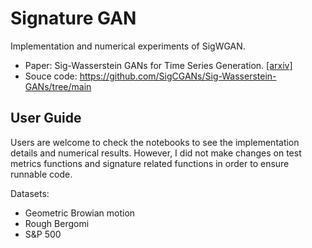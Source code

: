 # Signature GAN
Implementation and numerical experiments of SigWGAN.

- Paper: Sig-Wasserstein GANs for Time Series Generation. [[arxiv]](https://arxiv.org/abs/2111.01207)
- Souce code: https://github.com/SigCGANs/Sig-Wasserstein-GANs/tree/main
  
## User Guide
Users are welcome to check the notebooks to see the implementation details and numerical results. However, I did not make changes on test metrics functions and signature related functions in order to ensure runnable code.  

Datasets:
- Geometric Browian motion
- Rough Bergomi
- S\&P 500
